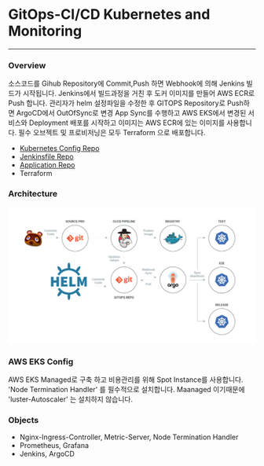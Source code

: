 # GitOps-CI/CD Kubernetes and Monitoring
---
### Overview
소스코드를 Gihub Repository에 Commit,Push 하면 Webhook에 의해 Jenkins 빌드가 시작됩니다. Jenkins에서 빌드과정을 거친 후 도커 이미지를 만들어 AWS ECR로 Push 합니다. 관리자가 helm 설정파일을 수정한 후 GITOPS Repository로 Push하면 ArgoCD에서 OutOfSync로 변경 App Sync를 수행하고 AWS EKS에서 변경된 서비스와 Deployment 배포를 시작하고 이미지는 AWS ECR에 있는 이미지를 사용합니다. 필수 오브젝트 및 프로비저닝은 모두 Terraform 으로 배포합니다.

* [Kubernetes Config Repo](https://github.com/changhyuni/kubernetes-manifest)
* [Jenkinsfile Repo](https://github.com/changhyuni/jenkins-ecr)
* [Application Repo](https://github.com/changhyuni/django-file-server)
* Terraform


### Architecture
![ex_screenshot](./gitops.png)

### AWS EKS Config
AWS EKS Managed로 구축 하고 비용관리를 위해 Spot Instance를 사용합니다. 'Node Termination Handler' 를 필수적으로 설치합니다. Maanaged 이기때문에 'luster-Autoscaler' 는 설치하지 않습니다. 

### Objects
* Nginx-Ingress-Controller, Metric-Server, Node Termination Handler
* Prometheus, Grafana
* Jenkins, ArgoCD
